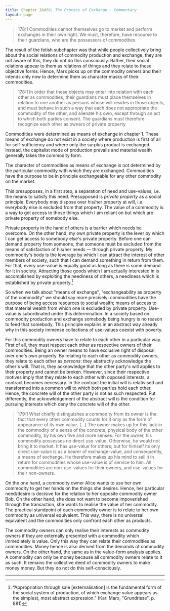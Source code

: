 ```yaml
---
title: Chapter 2&#58; The Process of Exchange - Commentary
layout: page
---
```


> 178:1 Commodities cannot themselves go to market and perform exchanges in
> their own right. We must, therefore, have recourse to their guardians, who are
> the possessors of commodities.

The result of the fetish subchapter was that while people collectively bring
about the social relations of commodity production and exchange, they are not
aware of this, they do not do this consciously. Rather, their social relations
appear to them as relations of things and they relate to these objective
forms. Hence, Marx picks up on the commodity owners and their intends only now
to determine them as character masks of their commodities.

> 178:1 In order that these objects may enter into relation with each other as
> commodities, their guardians must place themselves in relation to one another
> as persons whose will resides in those objects, and must behave in such a way
> that each does not appropriate the commodity of the other, and alienate his
> own, except through an act to which both parties consent. The guardians must
> therefore recognize each other as owners of private property.

Commodities were determined as means of exchange in chapter 1. These means of
exchange do not exist in a society where production is first of all for
self-sufficiency and where only the surplus product is exchanged. Instead, the
capitalist mode of production prevails and material wealth generally takes the
commodity form.

The character of commodities as means of exchange is not determined by the
particular commodity with which they are exchanged. Commodities have the purpose
to be in principle exchangeable for any other commodity on the market.

This presupposes, in a first step, a separation of need and use-values, i.e. the
means to satisfy this need. Presupposed is *private property* as a social
principle.  Everybody may dispose over his/her property at will, i.e. everybody
else is excluded from that property. The value of a commodity is a way to get
access to those things which I am reliant on but which are private property of
somebody else.

Private property in the hand of others is a barrier which needs be overcome. On
the other hand, my own private property is the lever by which I can get access
to somebody else's private property. Before one can demand property from
someone, that someone must be excluded from the means of satisfaction of his/her
needs — through private property. My commodity's body is the leverage by which I
can attract the interest of other members of society, such that I can demand
something in return from them. For that, every use-value is equally good as long
as there is some demand for it in society. Attracting those goods which I am
actually interested in is accomplished by exploiting the neediness of others, a
neediness which is established by private property.[^1]

So when we talk about "means of exchange", "exchangeability as property of the
commodity" we should say more precisely: commodities have the purpose of being
access resources to social wealth; means of access to that material wealth from
which one is excluded by private property. Use-value is subordinated under this
determination. In a society based on commodity production and exchange somebody
being hungry is no reason to feed that somebody. This principle explains in an
abstract way already why in this society immense collections of use-values
coexist with poverty.

For this commodity owners have to relate to each other in a particular
way. First of all, they must respect each other as respective owners of their
commodities. Being an owner means to have exclusive right of disposal over one's
own property. By relating to each other as commodity owners, they relate to each
other as *persons*: they abstractly acknowledge the other's will. That is, they
acknowledge that the other party's will applies to their property and cannot be
broken.  However, since their respective motives imply that they relate to each
other with opposed interests, a contract becomes necessary. In the contract the
initial will is relativised and transformed into a common will to which both
parties hold each other. Hence, the concrete will of the other party is not as
such respected. Put differently, the acknowledgement of the abstract will is the
condition for pursuing interests which deny the concrete will of the other.

> 179:1 What chiefly distinguishes a commodity from its owner is the fact that
> every other commodity counts for it only as the form of appearance of its own
> value. (…) The owner makes up for this lack in the commodity of a sense of the
> concrete, physical body of the other commodity, by his own five and more
> senses. For the owner, his commodity possesses no direct use-value. Otherwise,
> he would not bring it to market. It has use-value for others; but for himself
> its only direct use-value is as a bearer of exchange-value, and consequently,
> a means of exchange. He therefore makes up his mind to sell it in return for
> commodities whose use-value is of service to him. All commodities are
> non-use-values for their owners, and use-values for their non-owners.

On the one hand, a commodity owner Alice wants to use her own commodity to get
her hands on the things she desires. Hence, her particular need/desire is
decisive for the relation to her opposite commodity owner Bob. On the other
hand, she does not want to become impoverished through the transaction, she
wants to realise the value of her commodity. The practical standpoint of each
commodity owner is to relate to her own commodity as universal equivalent. This
way, there is no universal equivalent and the commodities only confront each
other as products.

The commodity owners can only realise their interests as commodity owners if
they are externally presented with a commodity which immediately is value. Only
this way they can relate their commodities as commodities. Money hence is also
derived from the demands of commodity owners. On the other hand, the same as in
the value-form analysis applies. A commodity can only be money because all
commodity owners relate to it as such. It remains the collective deed of
commodity owners to make money money. But they do not do this self-consciously.

---

[^1]: “Appropriation through sale [externalisation] is the fundamental form of
    the social system of production, of which exchange value appears as the
    simplest, most abstract expression.” (Karl Marx, "Grundrisse", p. 881)
